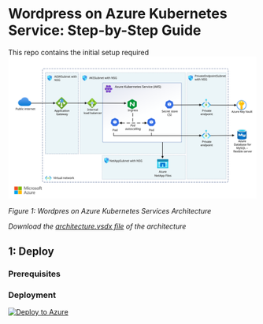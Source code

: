 # Wordpress on Azure Kubernetes Service: Step-by-Step Guide
This repo contains the initial setup required
![Architecture Diagram](./docs/architecture.svg)

*Figure 1: Wordpres on Azure Kubernetes Services Architecture*


_Download the [architecture.vsdx file](./docs/architecture.svg) of the architecture_


## 1: Deploy
### Prerequisites
### Deployment


[![Deploy to Azure](https://aka.ms/deploytoazurebutton)](https://portal.azure.com/#create/Microsoft.Template/uri/https%3A%2F%2Fraw.githubusercontent.com%2FTommaso23%2FWordpress-on-AKS%2Frefs%2Fheads%2Fmain%2Fazuredeploy.json)



